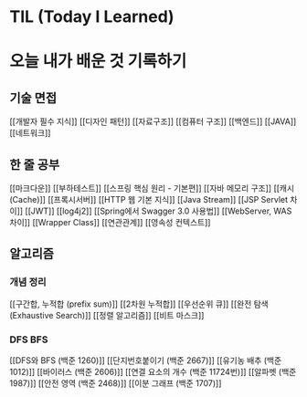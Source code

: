 # TIL (Today I Learned) 
# 오늘 내가 배운 것 기록하기

## 기술 면접

[[개발자 필수 지식]]
[[디자인 패턴]]
[[자료구조]]
[[컴퓨터 구조]]
[[백엔드]]
[[JAVA]]
[[네트워크]]

## 한 줄 공부

[[마크다운]]
[[부하테스트]]
[[스프링 핵심 원리 - 기본편]]
[[자바 메모리 구조]]
[[캐시 (Cache)]]
[[프록시서버]]
[[HTTP 웹 기본 지식]]
[[Java Stream]]
[[JSP Servlet 차이]]
[[JWT]]
[[log4j2]]
[[Spring에서 Swagger 3.0 사용법]]
[[WebServer, WAS 차이]]
[[Wrapper Class]]
[[연관관계]]
[[영속성 컨텍스트]]

## 알고리즘

### 개념 정리
[[구간합, 누적합 (prefix sum)]]
[[2차원 누적합]]
[[우선순위 큐]]
[[완전 탐색(Exhaustive Search)]]
[[정렬 알고리즘]]
[[비트 마스크]]

### DFS BFS

[[DFS와 BFS (백준 1260)]]
[[단지번호붙이기 (백준 2667)]]
[[유기농 배추 (백준 1012)]]
[[바이러스 (백준 2606)]]
[[연결 요소의 개수 (백준 11724번)]]
[[알파벳 (백준 1987)]]
[[안전 영역 (백준 2468)]]
[[이분 그래프 (백준 1707)]]